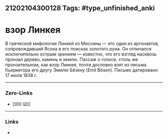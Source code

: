 21202104300128
Tags: #type_unfinished_anki
---
# взор Линкея

В греческой мифологии Линкей из Мессины — это один из аргонавтов, сопровождавший Ясона в его поисках золотого руна. Он отличался исключительно острым зрением — известно, что его взгляд насквозь пронзал дерево, камень и землю. Пассаж о голосе, столь же пронзительном, как взор Линкея, почти дословно взят из письма Кьеркегора его другу Эмилю Бёзену (Emil Bösen). Письмо датировано 17 июля 1838 г. 

---
### Zero-Links
- [[00 QI]]
---
### Links
-